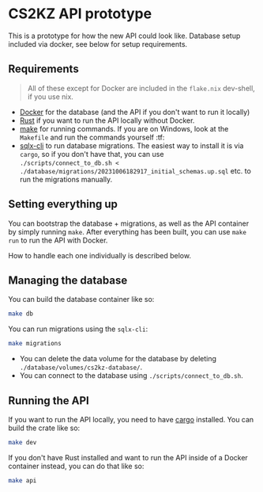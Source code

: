 # CS2KZ API prototype

This is a prototype for how the new API could look like. Database setup included via docker, see
below for setup requirements.

## Requirements

> All of these except for Docker are included in the `flake.nix` dev-shell, if you use nix.

- [Docker](https://www.docker.com/) for the database (and the API if you don't want to run it locally)
- [Rust](https://www.rust-lang.org/) if you want to run the API locally without Docker.
- [make](https://www.gnu.org/software/make/) for running commands. If you are on Windows, look at
  the `Makefile` and run the commands yourself :tf:
- [sqlx-cli](https://github.com/launchbadge/sqlx/tree/main/sqlx-cli) to run database migrations. The
  easiest way to install it is via `cargo`, so if you don't have that, you can use
  `./scripts/connect_to_db.sh < ./database/migrations/20231006182917_initial_schemas.up.sql` etc. to
  run the migrations manually.

## Setting everything up

You can bootstrap the database + migrations, as well as the API container by simply running `make`.
After everything has been built, you can use `make run` to run the API with Docker.

How to handle each one individually is described below.

## Managing the database

You can build the database container like so:

```sh
make db
```

You can run migrations using the `sqlx-cli`:

```sh
make migrations
```

- You can delete the data volume for the database by deleting `./database/volumes/cs2kz-database/`.
- You can connect to the database using `./scripts/connect_to_db.sh`.

## Running the API

If you want to run the API locally, you need to have [cargo](https://doc.rust-lang.org/stable/cargo/)
installed. You can build the crate like so:

```sh
make dev
```

If you don't have Rust installed and want to run the API inside of a Docker container instead, you
can do that like so:

```sh
make api
```

